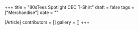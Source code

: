 +++
title = "80sTees Spotlight CEC T-Shirt"
draft = false
tags = ["Merchandise"]
date = ""

[Article]
contributors = []
gallery = []
+++